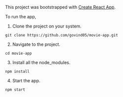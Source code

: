 This project was bootstrapped with [Create React App](https://github.com/facebookincubator/create-react-app).

To run the app,
1. Clone the project on your system.
  ```
  git clone https://github.com/govind05/movie-app.git
  ```
2. Navigate to the project.
  ```
  cd movie-app
  ```
3. Install all the node_modules.
  ```
  npm install
  ```
4. Start the app.
  ```
  npm start
  ```